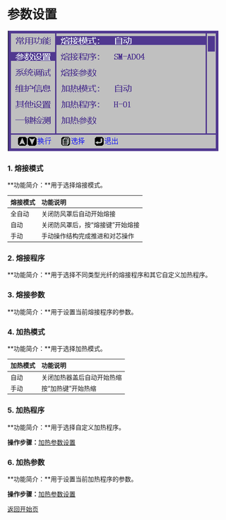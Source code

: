 # 参数设置

![](../../.gitbook/assets/params-set-cn-480-282.png)

### 1. 熔接模式

**功能简介：**用于选择熔接模式。

| 熔接模式 | 功能说明 |
| :--- | :--- |
| 全自动 | 关闭防风罩后自动开始熔接 |
| 自动 | 关闭防风罩后，按“熔接键”开始熔接 |
| 手动 | 手动操作结构完成推进和对芯操作 |

### 2. 熔接程序

**功能简介：**用于选择不同类型光纤的熔接程序和其它自定义加热程序。

### 3. 熔接参数

**功能简介：**用于设置当前熔接程序的参数。

### 4. 加热模式

**功能简介：**用于选择加热模式。

| 加热模式 | 功能说明 |
| :--- | :--- |
| 自动 | 关闭加热器盖后自动开始热缩 |
| 手动 | 按“加热键”开始热缩 |

### 5. 加热程序

**功能简介：**用于选择自定义加热程序。

**操作步骤：**[加热参数设置](heating-params.md)

### 6. 加热参数

**功能简介：**用于设置当前加热程序的参数。

**操作步骤：**[加热参数设置](heating-params.md)



[返回开始页](../../)

